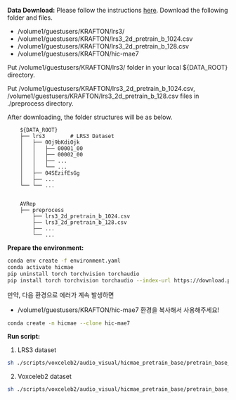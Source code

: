 **Data Download:** 
Please follow the instructions [here](https://www.notion.so/aminas-sftp-24179379a0224abcaf572e275c275aea?pvs=4). 
Download the following folder and files.
- /volume1/guestusers/KRAFTON/lrs3/
- /volume1/guestusers/KRAFTON/lrs3_2d_pretrain_b_1024.csv
- /volume1/guestusers/KRAFTON/lrs3_2d_pretrain_b_128.csv
- /volume1/guestusers/KRAFTON/hic-mae7

Put /volume1/guestusers/KRAFTON/lrs3/ folder in your local ${DATA_ROOT} directory.  

Put /volume1/guestusers/KRAFTON/lrs3_2d_pretrain_b_1024.csv, /volume1/guestusers/KRAFTON/lrs3_2d_pretrain_b_128.csv files in ./preprocess directory.  

After downloading, the folder structures will be as below.  
```
    ${DATA_ROOT}
    ├── lrs3        # LRS3 Dataset
    │   ├── 00j9bKdiOjk
    │   │   ├── 00001_00
    │   │   ├── 00002_00
    │   │   ├── ...
    │   │   └── ...             
    │   ├── 04SEzifEsGg                                        
    │   ├── ...          
    └── └── ...                 
     

    AVRep
    ├── preprocess        
        ├── lrs3_2d_pretrain_b_1024.csv
        ├── lrs3_2d_pretrain_b_128.csv
        ├── ... 
        └── ...
```

**Prepare the environment:**
```bash
conda env create -f environment.yaml
conda activate hicmae
pip uninstall torch torchvision torchaudio
pip install torch torchvision torchaudio --index-url https://download.pytorch.org/whl/cu117
```
만약, 다음 환경으로 에러가 계속 발생하면
- /volume1/guestusers/KRAFTON/hic-mae7
환경을 복사해서 사용해주세요!

```bash
conda create -n hicmae --clone hic-mae7
```

**Run script:** 

1. LRS3 dataset
```bash
sh ./scripts/voxceleb2/audio_visual/hicmae_pretrain_base/pretrain_base_cy_syncnet_lrs3_1024.sh ${DATA_ROOT}
```

2. Voxceleb2 dataset
```bash
sh ./scripts/voxceleb2/audio_visual/hicmae_pretrain_base/pretrain_base_cy_syncnet_lrs3_128.sh ${DATA_ROOT}
```
